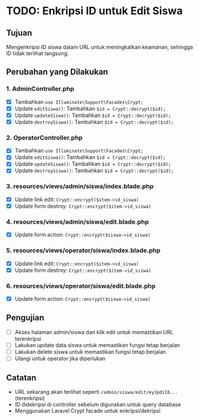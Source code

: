 # TODO: Enkripsi ID untuk Edit Siswa

## Tujuan
Mengenkripsi ID siswa dalam URL untuk meningkatkan keamanan, sehingga ID tidak terlihat langsung.

## Perubahan yang Dilakukan

### 1. AdminController.php
- [x] Tambahkan `use Illuminate\Support\Facades\Crypt;`
- [x] Update `editSiswa()`: Tambahkan `$id = Crypt::decrypt($id);`
- [x] Update `updateSiswa()`: Tambahkan `$id = Crypt::decrypt($id);`
- [x] Update `destroySiswa()`: Tambahkan `$id = Crypt::decrypt($id);`

### 2. OperatorController.php
- [x] Tambahkan `use Illuminate\Support\Facades\Crypt;`
- [x] Update `editSiswa()`: Tambahkan `$id = Crypt::decrypt($id);`
- [x] Update `updateSiswa()`: Tambahkan `$id = Crypt::decrypt($id);`
- [x] Update `destroySiswa()`: Tambahkan `$id = Crypt::decrypt($id);`

### 3. resources/views/admin/siswa/index.blade.php
- [x] Update link edit: `Crypt::encrypt($item->id_siswa)`
- [x] Update form destroy: `Crypt::encrypt($item->id_siswa)`

### 4. resources/views/admin/siswa/edit.blade.php
- [x] Update form action: `Crypt::encrypt($siswa->id_siswa)`

### 5. resources/views/operator/siswa/index.blade.php
- [x] Update link edit: `Crypt::encrypt($item->id_siswa)`
- [x] Update form destroy: `Crypt::encrypt($item->id_siswa)`

### 6. resources/views/operator/siswa/edit.blade.php
- [x] Update form action: `Crypt::encrypt($siswa->id_siswa)`

## Pengujian
- [ ] Akses halaman admin/siswa dan klik edit untuk memastikan URL terenkripsi
- [ ] Lakukan update data siswa untuk memastikan fungsi tetap berjalan
- [ ] Lakukan delete siswa untuk memastikan fungsi tetap berjalan
- [ ] Ulangi untuk operator jika diperlukan

## Catatan
- URL sekarang akan terlihat seperti `/admin/siswa/edit/eyJpdiI6...` (terenkripsi)
- ID didekripsi di controller sebelum digunakan untuk query database
- Menggunakan Laravel Crypt facade untuk enkripsi/dekripsi
